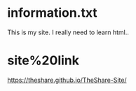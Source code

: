 # information.txt
This is my site. I really need to learn html..

# site%20link
https://theshare.github.io/TheShare-Site/
